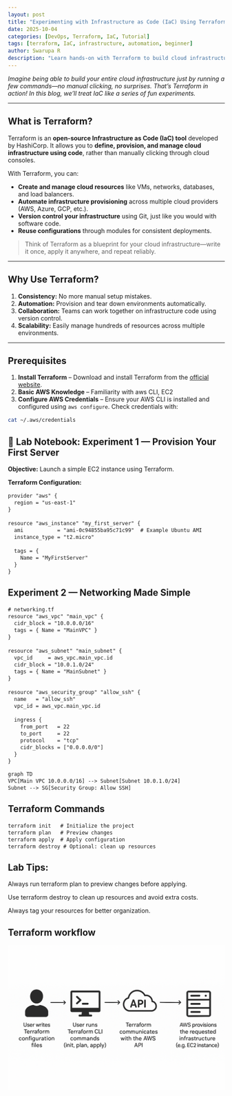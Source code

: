 ```yaml
---
layout: post
title: "Experimenting with Infrastructure as Code (IaC) Using Terraform"
date: 2025-10-04
categories: [DevOps, Terraform, IaC, Tutorial]
tags: [terraform, IaC, infrastructure, automation, beginner]
author: Swarupa R
description: "Learn hands-on with Terraform to build cloud infrastructure as code. Step-by-step experiments for beginners."
---
```


*Imagine being able to build your entire cloud infrastructure just by running a few commands—no manual clicking, no surprises. That’s Terraform in action! In this blog, we’ll treat IaC like a series of fun experiments.*

---

## What is Terraform?

Terraform is an **open-source Infrastructure as Code (IaC) tool** developed by HashiCorp. It allows you to **define, provision, and manage cloud infrastructure using code**, rather than manually clicking through cloud consoles.  

With Terraform, you can:  
- **Create and manage cloud resources** like VMs, networks, databases, and load balancers.  
- **Automate infrastructure provisioning** across multiple cloud providers (AWS, Azure, GCP, etc.).  
- **Version control your infrastructure** using Git, just like you would with software code.  
- **Reuse configurations** through modules for consistent deployments.  

> Think of Terraform as a blueprint for your cloud infrastructure—write it once, apply it anywhere, and repeat reliably.

---

## Why Use Terraform?

1. **Consistency:** No more manual setup mistakes.  
2. **Automation:** Provision and tear down environments automatically.  
3. **Collaboration:** Teams can work together on infrastructure code using version control.  
4. **Scalability:** Easily manage hundreds of resources across multiple environments.  

---

## Prerequisites

1. **Install Terraform** – Download and install Terraform from the [official website](https://www.terraform.io/downloads).  
2. **Basic AWS Knowledge** – Familiarity with aws CLI, EC2
3. **Configure AWS Credentials** – Ensure your AWS CLI is installed and configured using `aws configure`. Check credentials with:

```bash
cat ~/.aws/credentials
```

## 🧪 Lab Notebook: Experiment 1 — Provision Your First Server

**Objective:** Launch a simple EC2 instance using Terraform.

**Terraform Configuration:**

```hcl
provider "aws" {
  region = "us-east-1"
}

resource "aws_instance" "my_first_server" {
  ami           = "ami-0c94855ba95c71c99"  # Example Ubuntu AMI
  instance_type = "t2.micro"

  tags = {
    Name = "MyFirstServer"
  }
}
```
## Experiment 2 — Networking Made Simple

```
# networking.tf
resource "aws_vpc" "main_vpc" {
  cidr_block = "10.0.0.0/16"
  tags = { Name = "MainVPC" }
}

resource "aws_subnet" "main_subnet" {
  vpc_id     = aws_vpc.main_vpc.id
  cidr_block = "10.0.1.0/24"
  tags = { Name = "MainSubnet" }
}

resource "aws_security_group" "allow_ssh" {
  name   = "allow_ssh"
  vpc_id = aws_vpc.main_vpc.id

  ingress {
    from_port   = 22
    to_port     = 22
    protocol    = "tcp"
    cidr_blocks = ["0.0.0.0/0"]
  }
}
```
```mermaid
graph TD
VPC[Main VPC 10.0.0.0/16] --> Subnet[Subnet 10.0.1.0/24]
Subnet --> SG[Security Group: Allow SSH]
```

## Terraform Commands
```
terraform init   # Initialize the project
terraform plan   # Preview changes
terraform apply  # Apply configuration
terraform destroy # Optional: clean up resources
```

## Lab Tips:
Always run terraform plan to preview changes before applying.

Use terraform destroy to clean up resources and avoid extra costs.

Always tag your resources for better organization. 

## Terraform workflow

![Terraform Workflow](/assets/images/terraform-workflow.png)
